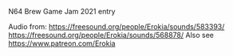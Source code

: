 N64 Brew Game Jam 2021 entry

Audio from:
https://freesound.org/people/Erokia/sounds/583393/
https://freesound.org/people/Erokia/sounds/568878/
Also see https://www.patreon.com/Erokia
